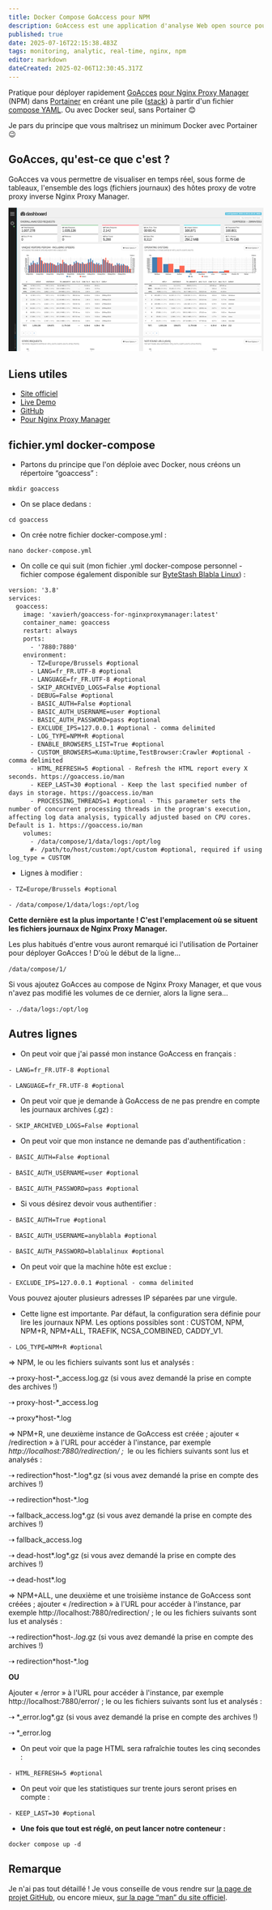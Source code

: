 ```yaml
---
title: Docker Compose GoAccess pour NPM
description: GoAccess est une application d'analyse Web open source pour les systèmes d'exploitation de type Unix.
published: true
date: 2025-07-16T22:15:38.483Z
tags: monitoring, analytic, real-time, nginx, npm
editor: markdown
dateCreated: 2025-02-06T12:30:45.317Z
---
```


Pratique pour déployer rapidement [GoAcces](https://goaccess.io) [pour Nginx Proxy Manager](https://github.com/xavier-hernandez/goaccess-for-nginxproxymanager) (NPM) dans [Portainer](https://www.portainer.io/) en créant une pile ([stack](https://docs.portainer.io/user/docker/stacks)) à partir d'un fichier [compose YAML](https://docs.docker.com/compose/compose-application-model/). Ou avec Docker seul, sans Portainer 😊

Je pars du principe que vous maîtrisez un minimum Docker avec Portainer 😉

## GoAcces, qu'est-ce que c'est ?

GoAcces va vous permettre de visualiser en temps réel, sous forme de tableaux, l'ensemble des logs (fichiers journaux) des hôtes proxy de votre proxy inverse Nginx Proxy Manager.

![](/docker-compose-goaccess/goaccess-bright.png)

## Liens utiles

-   [Site officiel](https://goaccess.io)
-   [Live Demo](http://rt.goaccess.io/?20250113204951)
-   [GitHub](https://github.com/allinurl/goaccess)
-   [Pour Nginx Proxy Manager](https://github.com/xavier-hernandez/goaccess-for-nginxproxymanager)

## fichier.yml docker-compose

-   Partons du principe que l'on déploie avec Docker, nous créons un répertoire “goaccess” :

```plaintext
mkdir goaccess
```

-   On se place dedans :

```plaintext
cd goaccess
```

-   On crée notre fichier docker-compose.yml :

```plaintext
nano docker-compose.yml 
```

-   On colle ce qui suit (mon fichier .yml docker-compose personnel - fichier compose également disponible sur [ByteStash Blabla Linux](https://bytestash.blablalinux.be/public/snippets)) :

```plaintext
version: '3.8'
services:
  goaccess:
    image: 'xavierh/goaccess-for-nginxproxymanager:latest'
    container_name: goaccess
    restart: always
    ports:
      - '7880:7880'
    environment:
      - TZ=Europe/Brussels #optional
      - LANG=fr_FR.UTF-8 #optional
      - LANGUAGE=fr_FR.UTF-8 #optional
      - SKIP_ARCHIVED_LOGS=False #optional
      - DEBUG=False #optional
      - BASIC_AUTH=False #optional
      - BASIC_AUTH_USERNAME=user #optional
      - BASIC_AUTH_PASSWORD=pass #optional   
      - EXCLUDE_IPS=127.0.0.1 #optional - comma delimited 
      - LOG_TYPE=NPM+R #optional
      - ENABLE_BROWSERS_LIST=True #optional
      - CUSTOM_BROWSERS=Kuma:Uptime,TestBrowser:Crawler #optional - comma delimited
      - HTML_REFRESH=5 #optional - Refresh the HTML report every X seconds. https://goaccess.io/man
      - KEEP_LAST=30 #optional - Keep the last specified number of days in storage. https://goaccess.io/man
      - PROCESSING_THREADS=1 #optional - This parameter sets the number of concurrent processing threads in the program's execution, affecting log data analysis, typically adjusted based on CPU cores. Default is 1. https://goaccess.io/man
    volumes:
      - /data/compose/1/data/logs:/opt/log
      #- /path/to/host/custom:/opt/custom #optional, required if using log_type = CUSTOM
```

-   Lignes à modifier :

`- TZ=Europe/Brussels #optional`

`- /data/compose/1/data/logs:/opt/log`

**Cette dernière est la plus importante ! C'est l'emplacement où se situent les fichiers journaux de Nginx Proxy Manager.**

Les plus habitués d'entre vous auront remarqué ici l'utilisation de Portainer pour déployer GoAcces ! D'où le début de la ligne…

`/data/compose/1/`

Si vous ajoutez GoAcces au compose de Nginx Proxy Manager, et que vous n'avez pas modifié les volumes de ce dernier, alors la ligne sera…

`- ./data/logs:/opt/log`

## Autres lignes

-   On peut voir que j'ai passé mon instance GoAccess en français :

`- LANG=fr_FR.UTF-8 #optional`

`- LANGUAGE=fr_FR.UTF-8 #optional`

-   On peut voir que je demande à GoAccess de ne pas prendre en compte les journaux archives (.gz) :

`- SKIP_ARCHIVED_LOGS=False #optional`

-   On peut voir que mon instance ne demande pas d'authentification :

`- BASIC_AUTH=False #optional`

`- BASIC_AUTH_USERNAME=user #optional`

`- BASIC_AUTH_PASSWORD=pass #optional`

-   Si vous désirez devoir vous authentifier :

`- BASIC_AUTH=True #optional`

`- BASIC_AUTH_USERNAME=anyblabla #optional`

`- BASIC_AUTH_PASSWORD=blablalinux #optional`

-   On peut voir que la machine hôte est exclue :

`- EXCLUDE_IPS=127.0.0.1 #optional - comma delimited`

Vous pouvez ajouter plusieurs adresses IP séparées par une virgule.

-   Cette ligne est importante. Par défaut, la configuration sera définie pour lire les journaux NPM. Les options possibles sont : CUSTOM, NPM, NPM+R, NPM+ALL, TRAEFIK, NCSA\_COMBINED, CADDY\_V1.

`- LOG_TYPE=NPM+R #optional`

⇒ NPM, le ou les fichiers suivants sont lus et analysés :

⇢ proxy-host-\*\_access.log.gz (si vous avez demandé la prise en compte des archives !)

⇢ proxy-host-\*\_access.log

⇢ proxy\*host-\*.log

⇒ NPM+R, une deuxième instance de GoAccess est créée ; ajouter « /redirection » à l'URL pour accéder à l'instance, par exemple _http://localhost:7880/redirection/ ;_  le ou les fichiers suivants sont lus et analysés :

⇢ redirection\*host-\*.log\*.gz (si vous avez demandé la prise en compte des archives !)

⇢ redirection\*host-\*.log

⇢ fallback\_access.log\*.gz (si vous avez demandé la prise en compte des archives !)

⇢ fallback\_access.log

⇢ dead-host\*.log\*.gz (si vous avez demandé la prise en compte des archives !)

⇢ dead-host\*.log

⇒ NPM+ALL, une deuxième et une troisième instance de GoAccess sont créées ; ajouter « /redirection » à l'URL pour accéder à l'instance, par exemple http://localhost:7880/redirection/ ; le ou les fichiers suivants sont lus et analysés :

⇢ redirection\*host-*.log*.gz (si vous avez demandé la prise en compte des archives !)

⇢ redirection\*host-\*.log

**OU**

Ajouter « /error » à l'URL pour accéder à l'instance, par exemple http://localhost:7880/error/ ; le ou les fichiers suivants sont lus et analysés :

⇢ \*\_error.log\*.gz (si vous avez demandé la prise en compte des archives !)

⇢ \*\_error.log

-   On peut voir que la page HTML sera rafraîchie toutes les cinq secondes :

`- HTML_REFRESH=5 #optional`

-   On peut voir que les statistiques sur trente jours seront prises en compte :

`- KEEP_LAST=30 #optional`

-   **Une fois que tout est réglé, on peut lancer notre conteneur :**

```plaintext
docker compose up -d
```

## Remarque

Je n'ai pas tout détaillé ! Je vous conseille de vous rendre sur [la page de projet GitHub](https://github.com/xavier-hernandez/goaccess-for-nginxproxymanager), ou encore mieux, [sur la page “man” du site officiel](https://goaccess.io/man).
